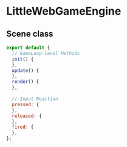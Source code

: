 # LittleWebGameEngine

## Scene class
```javascript
export default {
  // GameLoop-level Methods
  init() {
  },
  update() {
  },
  render() {
  },
  
  // Input Reaction
  pressed: {
  },
  released: {
  },
  fired: {
  },
};
```
